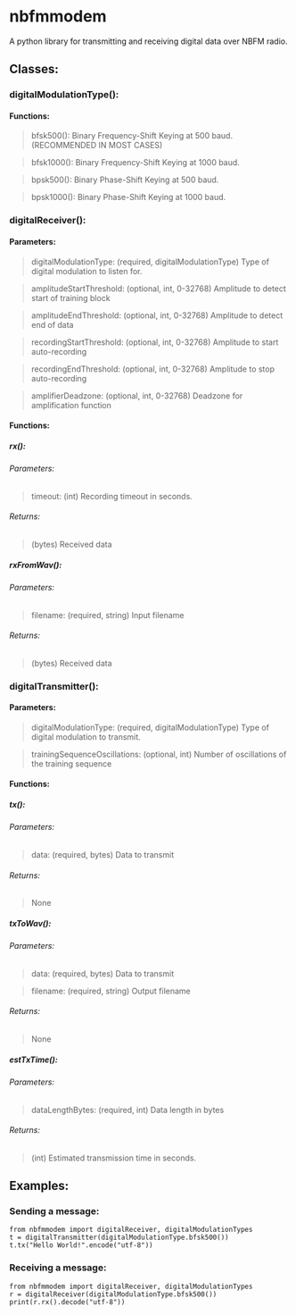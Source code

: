 # nbfmmodem
A python library for transmitting and receiving digital data over NBFM radio.
## Classes:
### digitalModulationType():
#### Functions:
> bfsk500(): Binary Frequency-Shift Keying at 500 baud. (RECOMMENDED IN MOST CASES)

> bfsk1000(): Binary Frequency-Shift Keying at 1000 baud.

> bpsk500(): Binary Phase-Shift Keying at 500 baud.

> bpsk1000(): Binary Phase-Shift Keying at 1000 baud.

### digitalReceiver():
#### Parameters:
> digitalModulationType: (required, digitalModulationType) Type of digital modulation to listen for.

> amplitudeStartThreshold: (optional, int, 0-32768) Amplitude to detect start of training block

> amplitudeEndThreshold: (optional, int, 0-32768) Amplitude to detect end of data

> recordingStartThreshold: (optional, int, 0-32768) Amplitude to start auto-recording

> recordingEndThreshold: (optional, int, 0-32768) Amplitude to stop auto-recording

> amplifierDeadzone: (optional, int, 0-32768) Deadzone for amplification function

#### Functions:
##### rx():
###### Parameters:
> timeout: (int) Recording timeout in seconds.

###### Returns:
> (bytes) Received data

##### rxFromWav():
###### Parameters:
> filename: (required, string) Input filename

###### Returns:
> (bytes) Received data

### digitalTransmitter():
#### Parameters:
> digitalModulationType: (required, digitalModulationType) Type of digital modulation to transmit.

> trainingSequenceOscillations: (optional, int) Number of oscillations of the training sequence

#### Functions:
##### tx():
###### Parameters:
> data: (required, bytes) Data to transmit
###### Returns:
> None
##### txToWav():
###### Parameters:
> data: (required, bytes) Data to transmit

> filename: (required, string) Output filename

###### Returns:
> None

##### estTxTime():
###### Parameters:
> dataLengthBytes: (required, int) Data length in bytes

###### Returns:
> (int) Estimated transmission time in seconds.

## Examples:
### Sending a message:
```
from nbfmmodem import digitalReceiver, digitalModulationTypes
t = digitalTransmitter(digitalModulationType.bfsk500())
t.tx("Hello World!".encode("utf-8"))
```
### Receiving a message:
```
from nbfmmodem import digitalReceiver, digitalModulationTypes
r = digitalReceiver(digitalModulationType.bfsk500())
print(r.rx().decode("utf-8"))
```
